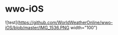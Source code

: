 # wwo-iOS
![test](https://github.com/WorldWeatherOnline/wwo-iOS/blob/master/IMG_1536.PNG width="100")